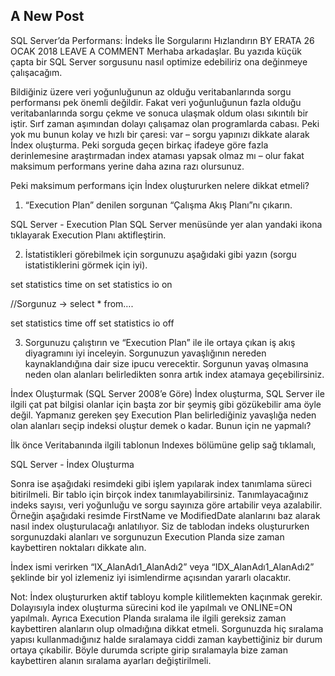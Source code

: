## A New Post

SQL Server’da Performans: İndeks İle Sorgularını Hızlandırın
BY ERATA	26 OCAK 2018  LEAVE A COMMENT
Merhaba arkadaşlar. Bu yazıda küçük çapta bir SQL Server sorgusunu nasıl optimize edebiliriz ona değinmeye çalışacağım.

Bildiğiniz üzere veri yoğunluğunun az olduğu veritabanlarında sorgu performansı pek önemli değildir. Fakat veri yoğunluğunun fazla olduğu veritabanlarında sorgu çekme ve sonuca ulaşmak oldum olası sıkıntılı bir iştir. Sırf zaman aşımından dolayı çalışamaz olan programlarda cabası. Peki yok mu bunun kolay ve hızlı bir çaresi: var – sorgu yapınızı dikkate alarak İndex oluşturma. Peki sorguda geçen birkaç ifadeye göre fazla derinlemesine araştırmadan index ataması yapsak olmaz mı – olur fakat maksimum performans yerine daha azına razı olursunuz.

Peki maksimum performans için İndex oluştururken  nelere dikkat etmeli?
1. “Execution Plan” denilen sorgunan “Çalışma Akış Planı”nı çıkarın.

SQL Server - Execution Plan SQL Server menüsünde yer alan yandaki ikona tıklayarak Execution Planı aktifleştirin.

2. İstatistikleri görebilmek için sorgunuzu aşağıdaki gibi yazın (sorgu istatistiklerini görmek için iyi).

set statistics time on
set statistics io on

//Sorgunuz -> select * from….

set statistics time off
set statistics io off

3. Sorgunuzu çalıştırın ve “Execution Plan” ile ile ortaya çıkan iş akış diyagramını iyi inceleyin. Sorgunuzun yavaşlığının nereden kaynaklandığına dair size ipucu verecektir. Sorgunun yavaş olmasına neden olan alanları belirledikten sonra artık index atamaya geçebilirsiniz.

İndex Oluşturmak (SQL Server 2008’e Göre)
İndex oluşturma, SQL Server ile ilgili çat pat bilgisi olanlar için başta zor bir şeymiş gibi gözükebilir ama öyle değil. Yapmanız gereken şey Execution Plan belirlediğiniz yavaşlığa neden olan alanları seçip indeksi oluştur demek o kadar. Bunun için ne yapmalı?

İlk önce Veritabanında ilgili tablonun Indexes bölümüne gelip sağ tıklamalı,

SQL Server - İndex Oluşturma

Sonra ise aşağıdaki resimdeki gibi işlem yapılarak index tanımlama süreci bitirilmeli. Bir tablo için birçok index tanımlayabilirsiniz. Tanımlayacağınız indeks sayısı, veri yoğunluğu ve sorgu sayınıza göre artabilir veya azalabilir. Örneğin aşağıdaki resimde FirstName ve ModifiedDate alanlarını baz alarak nasıl index oluşturulacağı anlatılıyor. Siz de tablodan indeks oluştururken sorgunuzdaki alanları ve sorgunuzun Execution Planda size zaman kaybettiren noktaları dikkate alın.



İndex ismi verirken “IX_AlanAdı1_AlanAdı2” veya “IDX_AlanAdı1_AlanAdı2” şeklinde bir yol izlemeniz iyi isimlendirme açısından yararlı olacaktır.

Not: İndex oluştururken aktif tabloyu komple kilitlemekten kaçınmak gerekir. Dolayısıyla index oluşturma sürecini kod ile yapılmalı ve ONLINE=ON yapılmalı. Ayrıca Execution Planda sıralama ile ilgili gereksiz zaman kaybettiren alanların olup olmadığına dikkat etmeli. Sorgunuzda hiç sıralama yapısı kullanmadığınız halde sıralamaya ciddi zaman kaybettiğiniz bir durum ortaya çıkabilir. Böyle durumda scripte girip sıralamayla bize zaman kaybettiren alanın sıralama ayarları değiştirilmeli.
